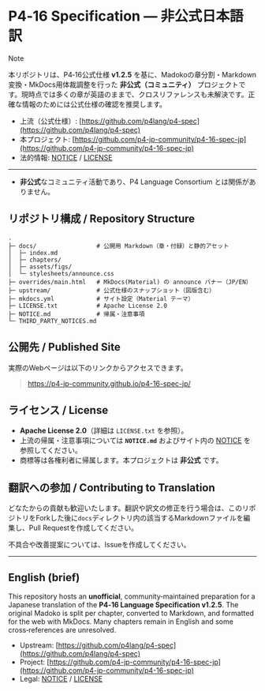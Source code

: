 # P4‑16 Specification — 非公式日本語訳

> [!NOTE]
> 本リポジトリは、P4‑16公式仕様 **v1.2.5** を基に、Madokoの章分割・Markdown変換・MkDocs用体裁調整を行った **非公式（コミュニティ）** プロジェクトです。現時点では多くの章が英語のままで、クロスリファレンスも未解決です。正確な情報のためには公式仕様の確認を推奨します。
> - 上流（公式仕様）: [https://github.com/p4lang/p4-spec](https://github.com/p4lang/p4-spec)
> - 本プロジェクト: [https://github.com/p4-jp-community/p4-16-spec-jp](https://github.com/p4-jp-community/p4-16-spec-jp)
> - 法的情報: [NOTICE](docs/notice.md) / [LICENSE](docs/license.md)
> ---
> - **非公式**なコミュニティ活動であり、P4 Language Consortium とは関係がありません。

## リポジトリ構成 / Repository Structure

```
.
├─ docs/                 # 公開用 Markdown（章・付録）と静的アセット
│  ├─ index.md
│  ├─ chapters/
│  ├─ assets/figs/
│  └─ stylesheets/announce.css
├─ overrides/main.html   # MkDocs(Material) の announce バナー（JP/EN）
├─ upstream/             # 公式仕様のスナップショット（図版含む）
├─ mkdocs.yml            # サイト設定（Material テーマ）
├─ LICENSE.txt           # Apache License 2.0
├─ NOTICE.md             # 帰属・注意事項
└─ THIRD_PARTY_NOTICES.md
```

## 公開先 / Published Site
実際のWebページは以下のリンクからアクセスできます。

> https://p4-jp-community.github.io/p4-16-spec-jp/

## ライセンス / License

* **Apache License 2.0**（詳細は `LICENSE.txt` を参照）。
* 上流の帰属・注意事項については **`NOTICE.md`** およびサイト内の [NOTICE](docs/notice.md) を参照してください。
* 商標等は各権利者に帰属します。本プロジェクトは **非公式** です。

## 翻訳への参加 / Contributing to Translation
どなたからの貢献も歓迎いたします。翻訳や訳文の修正を行う場合は、このリポジトリをForkした後に`docs`ディレクトリ内の該当するMarkdownファイルを編集し、Pull Requestを作成してください。

不具合や改善提案については、Issueを作成してください。

---

## English (brief)

This repository hosts an **unofficial**, community‑maintained preparation for a Japanese translation of the **P4‑16 Language Specification v1.2.5**. The original Madoko is split per chapter, converted to Markdown, and formatted for the web with MkDocs. Many chapters remain in English and some cross‑references are unresolved.

* Upstream: [https://github.com/p4lang/p4-spec](https://github.com/p4lang/p4-spec)
* Project: [https://github.com/p4-jp-community/p4-16-spec-jp](https://github.com/p4-jp-community/p4-16-spec-jp)
* Legal: [NOTICE](docs/notice.md) / [LICENSE](docs/license.md)
